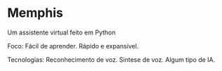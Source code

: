 # Memphis
 Um assistente virtual feito em Python

Foco:
    Fácil de aprender.
    Rápido e expansivel.

Tecnologias:
    Reconhecimento de voz.
    Sintese de voz.
    Algum tipo de IA.